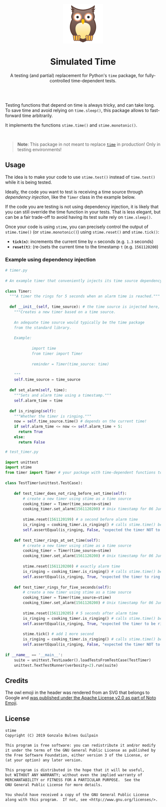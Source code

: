 <p align='center'><img width="128" src='./vendor/noto-emoji-owl.png' alt="An owl emoji"/></p>
<h1 align='center'>Simulated Time</h1>

<p align="center">A testing (and partial) replacement for Python's <code>time</code> package, for fully-controlled time-dependent tests.</p>

<br /><br />

Testing functions that depend on time is always tricky, and can take long. To save time and avoid relying on `time.sleep()`, this package allows to fast-forward time arbitrarily.

It implements the functions `stime.time()` and `stime.monotonic()`.

<br />

> **Note**: This package in not meant to replace [`time`][time] in production! Only in testing environments!

  [time]: https://docs.python.org/3/library/time.html

Usage
-----

The idea is to make your code to use `stime.test()` instead of `time.test()` while it is being tested.

Ideally, the code you want to test is receiving a time source through _dependency injection_, like the `Timer` class in the example below.

If the code you are testing is not using dependency injection, it is likely that you can still override the time function in your tests. That is less elegant, but can be a fair trade-off to avoid having its test suite rely on `time.sleep()`.

Once your code is using `stime`, you can precisely control the output of `stime.time()` (or `stime.monotonic()`) using `stime.reset()` and `stime.tick()`:

- **`tick(n)`**: increments the current time by `n` seconds (e.g. `1.3` seconds)
- **`reset(t)`**: (re-)sets the current time to the timestamp `t` (e.g. `1561120200`)

### Example using dependency injection

```python
# timer.py

# An example timer that conveniently injects its time source dependency.

class Timer:
  """A timer the rings for 5 seconds when an alarm time is reached."""

  def __init__(self, time_source): # the time source is injected here, which is nice
    """Creates a new timer based on a time source.

    An adequate time source would typically be the time package
    from the standard library.

    Example:

            import time
            from timer import Timer

            reminder = Timer(time_source: time)

    """
    self.time_source = time_source

  def set_alarm(self, time):
    """Sets and alarm time using a timestamp."""
    self.alarm_time = time

  def is_ringing(self):
    """Whether the timer is ringing."""
    now = self.time_source.time() # depends on the current time!
    if self.alarm_time <= now <= self.alarm_time + 5:
      return True
    else:
      return False
```

```python
# test_timer.py

import unittest
import stime
from timer import Timer # your package with time-dependent functions to be tested

class TestTimer(unittest.TestCase):

    def test_timer_does_not_ring_before_set_time(self):
        # create a new timer using stime as a time source
        cooking_timer = Timer(time_source=stime)
        cooking_timer.set_alarm(1561120200) # Unix timestamp for 06 June 2019 around noon

        stime.reset(1561120199) # a second before alarm time
        is_ringing = cooking_timer.is_ringing() # calls stime.time() because it is the timer time_source
        self.assertEqual(is_ringing, False, "expected the timer NOT to ring before alarm time")

    def test_timer_rings_at_set_time(self):
        # create a new timer using stime as a time source
        cooking_timer = Timer(time_source=stime)
        cooking_timer.set_alarm(1561120200) # Unix timestamp for 06 June 2019 around noon

        stime.reset(1561120200) # exactly alarm time
        is_ringing = cooking_timer.is_ringing() # calls stime.time() because it is the timer time_source
        self.assertEqual(is_ringing, True, "expected the timer to ring at alarm time")

    def test_timer_rings_for_five_seconds(self):
        # create a new timer using stime as a time source
        cooking_timer = Timer(time_source=stime)
        cooking_timer.set_alarm(1561120200) # Unix timestamp for 06 June 2019 around noon

        stime.reset(1561120205) # 5 seconds after alarm time
        is_ringing = cooking_timer.is_ringing() # calls stime.time() because it is the timer time_source
        self.assertEqual(is_ringing, True, "expected the timer to be ringing 5 seconds after alarm time")

        stime.tick() # add 1 more second
        is_ringing = cooking_timer.is_ringing() # calls stime.time() because it is the timer time_source
        self.assertEqual(is_ringing, False, "expected the timer NOT to be ringing 6 seconds after alarm time")

if __name__ == '__main__':
    suite = unittest.TestLoader().loadTestsFromTestCase(TestTimer)
    unittest.TextTestRunner(verbosity=2).run(suite)
```

Credits
-------

The owl emoji in the header was rendered from an SVG that belongs to Google and [was published under the Apache License v2.0 as part of Noto Emoji](https://github.com/googlei18n/noto-emoji).

License
-------

    stime
    Copyright (C) 2019 Gonzalo Bulnes Guilpain

    This program is free software: you can redistribute it and/or modify
    it under the terms of the GNU General Public License as published by
    the Free Software Foundation, either version 3 of the License, or
    (at your option) any later version.

    This program is distributed in the hope that it will be useful,
    but WITHOUT ANY WARRANTY; without even the implied warranty of
    MERCHANTABILITY or FITNESS FOR A PARTICULAR PURPOSE.  See the
    GNU General Public License for more details.

    You should have received a copy of the GNU General Public License
    along with this program.  If not, see <http://www.gnu.org/licenses/>.
